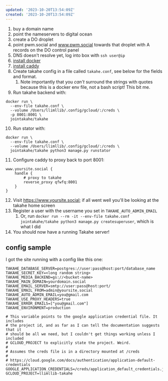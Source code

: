 ```yaml
---
updated: '2023-10-20T13:54:09Z'
created: '2023-10-20T13:54:09Z'
---
```

1. buy a domain name
2. point the nameservers to digital ocean
3. create a DO droplet
4. point pwm.social and www.pwm.social towards that droplet with A records on the DO control panel
5. DNS doesn't resolve yet, log into box with `ssh user@ip`
6. [install docker](https://docs.docker.com/engine/install/ubuntu/)
7. [install caddy](https://caddyserver.com/docs/install#debian-ubuntu-raspbian)
8. Create takahe config in a file called `takahe.conf`, see below for the fields and format.
	1. Note importantly that you _can't_ surround the strings with quotes because this is a docker env file, not a bash script! This bit me.
9. Run takahe backend with:
```
docker run \
  --env-file takahe.conf \
  --volume /Users/llimllib/.config/gcloud/:/creds \
  -p 8001:8001 \
  jointakahe/takahe
```
10. Run stator with:
```
docker run \
  --env-file takahe.conf \
  --volume /Users/llimllib/.config/gcloud/:/creds \
  jointakahe/takahe python3 manage.py runstator
```
11. Configure caddy to proxy back to port 8001:
```
www.yoursite.social {
	handle {
		# proxy to takahe
		reverse_proxy qfwfq:8001
	}
}
```
12. Visit https://www.yoursite.social; if all went well you'll be looking at the takahe home screen
13. Register a user with the username you set in `TAKAHE_AUTO_ADMIN_EMAIL`
	1. Or, run `docker run --rm -it --env-file takahe.conf jointakahe/takahe python3 manage.py createsuperuser`, which is what I did
14. You should now have a running Takahe server!

## config sample

I got the site running with a config like this one:

```
TAKAHE_DATABASE_SERVER=postgres://user:pass@host:port/database_name
TAKAHE_SECRET_KEY=<long random string>
TAKAHE_MEDIA_BACKEND=gs://<bucket-name>
TAKAHE_MAIN_DOMAIN=yourdomain.social
TAKAHE_EMAIL_SERVER=smtp://user:pass@host:port/
TAKAHE_EMAIL_FROM=admin@yoursite.social
TAKAHE_AUTO_ADMIN_EMAIL=you@gmail.com
TAKAHE_USE_PROXY_HEADERS=true
TAKAHE_ERROR_EMAILS=["you@gmail.com"]
TAKAHE_ENVIRONMENT=production

# This variable points to the google application credential file. It includes
# the project id, and as far as I can tell the documentation suggests that it
# should be all we need, but I couldn't get things working unless I included
# GCLOUD_PROJECT to explicitly state the project. Weird.
#
# Assumes the creds file is in a directory mounted at /creds
#
# https://cloud.google.com/docs/authentication/application-default-credentials
GOOGLE_APPLICATION_CREDENTIALS=/creds/application_default_credentials.json
GCLOUD_PROJECT=llimllib-takahe
```